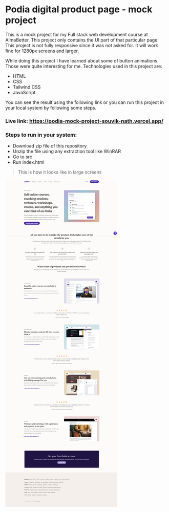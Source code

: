 # Podia digital product page - mock project

This is a mock project for my Full stack web development course at AlmaBetter. This project only contains the UI part of that particular page. This project is not fully responsive since it was not asked for. It will work fine for 1280px screens and larger. 

While doing this project I have learned about some of button animations. Those were quite interesting for me. Technologies used in this project are:

- HTML
- CSS
- Tailwind CSS
- JavaScript

You can see the result using the following link or you can run this project in your local system by following some steps.

### Live link: https://podia-mock-project-souvik-nath.vercel.app/

### Steps to run in your system:

- Download zip file of this repository
- Unzip the file using any extraction tool like WinRAR
- Go to src
- Run index.html

>This is how it looks like in large screens

![](./src/assets/output.jpeg)